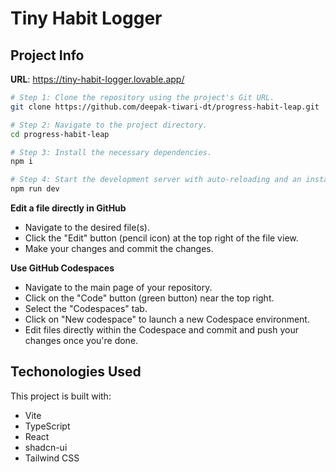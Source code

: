 # Tiny Habit Logger

## Project Info

**URL**: https://tiny-habit-logger.lovable.app/

```sh
# Step 1: Clone the repository using the project's Git URL.
git clone https://github.com/deepak-tiwari-dt/progress-habit-leap.git

# Step 2: Navigate to the project directory.
cd progress-habit-leap

# Step 3: Install the necessary dependencies.
npm i

# Step 4: Start the development server with auto-reloading and an instant preview.
npm run dev
```

**Edit a file directly in GitHub**

- Navigate to the desired file(s).
- Click the "Edit" button (pencil icon) at the top right of the file view.
- Make your changes and commit the changes.

**Use GitHub Codespaces**

- Navigate to the main page of your repository.
- Click on the "Code" button (green button) near the top right.
- Select the "Codespaces" tab.
- Click on "New codespace" to launch a new Codespace environment.
- Edit files directly within the Codespace and commit and push your changes once you're done.

## Techonologies Used

This project is built with:

- Vite
- TypeScript
- React
- shadcn-ui
- Tailwind CSS
